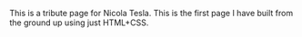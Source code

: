 This is a tribute page for Nicola Tesla. This is the first page I have built from the ground up using just HTML+CSS.